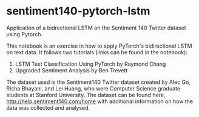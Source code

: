 # sentiment140-pytorch-lstm
Application of a bidrectional LSTM on the Sentiment 140 Twitter dataset using Pytorch. 

This notebook is an exercise in how to apply PyTorch's bidirectional LSTM on text data. It follows two tutorials (links can be found in the notebook):
1. LSTM Text Classification Using PyTorch by Raymond Chang
2. Upgraded Sentiment Analysis by Ben Trevett

The dataset used is the Sentiment140 Twitter dataset created by Alec Go, Richa Bhayani, and Lei Huang, who were Computer Science graduate students at Stanford University. The dataset can be found here, http://help.sentiment140.com/home with additional information on how the data was collected and analysed. 


